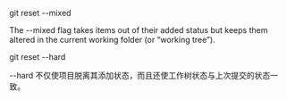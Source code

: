 git reset --mixed

The --mixed flag takes items out of their added status but keeps them altered in the current working folder (or “working tree”).

git reset --hard

--hard 不仅使项目脱离其添加状态，而且还使工作树状态与上次提交的状态一致。

